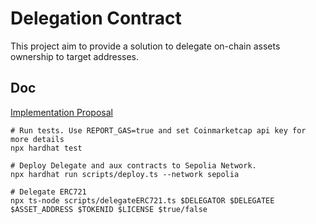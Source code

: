 # Delegation Contract

This project aim to provide a solution to delegate on-chain assets ownership to target addresses.

## Doc

[Implementation Proposal](https://www.notion.so/Proposal-Delegated-assets-30a75de0661e41878d815e7d3ef4a53a?pvs=4)

```shell
# Run tests. Use REPORT_GAS=true and set Coinmarketcap api key for more details
npx hardhat test

# Deploy Delegate and aux contracts to Sepolia Network.
npx hardhat run scripts/deploy.ts --network sepolia

# Delegate ERC721
npx ts-node scripts/delegateERC721.ts $DELEGATOR $DELEGATEE $ASSET_ADDRESS $TOKENID $LICENSE $true/false
```
